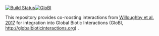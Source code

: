 [![Build Status](https://travis-ci.com/globalbioticinteractions/template-dataset.svg)](https://travis-ci.com/globalbioticinteractions/template-dataset)[![GloBI](https://api.globalbioticinteractions.org/interaction.svg?accordingTo=globi:globalbioticinteractions/template-dataset)](https://globalbioticinteractions.org/?accordingTo=globi:globalbioticinteractions/template-dataset) 

This repository provides co-roosting interactions from [Willoughby et al. 2017](https://www.mdpi.com/1424-2818/9/3/35) for integration into Global Biotic Interactions (GloBI, http://globalbioticinteractions.org) .
